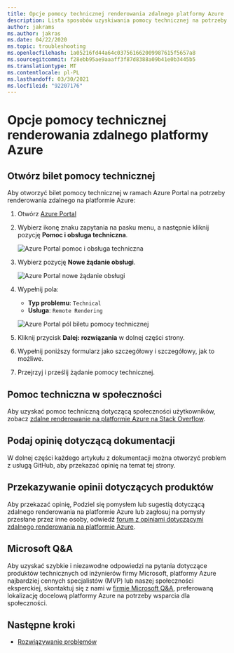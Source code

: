 ```yaml
---
title: Opcje pomocy technicznej renderowania zdalnego platformy Azure
description: Lista sposobów uzyskiwania pomocy technicznej na potrzeby renderowania zdalnego na platformie Azure
author: jakrams
ms.author: jakras
ms.date: 04/22/2020
ms.topic: troubleshooting
ms.openlocfilehash: 1a05216fd44a64c037561662009987615f5657a8
ms.sourcegitcommit: f28ebb95ae9aaaff3f87d8388a09b41e0b3445b5
ms.translationtype: MT
ms.contentlocale: pl-PL
ms.lasthandoff: 03/30/2021
ms.locfileid: "92207176"
---
```

# <a name="azure-remote-rendering-support-options"></a>Opcje pomocy technicznej renderowania zdalnego platformy Azure

## <a name="open-a-tech-support-ticket"></a>Otwórz bilet pomocy technicznej

Aby otworzyć bilet pomocy technicznej w ramach Azure Portal na potrzeby renderowania zdalnego na platformie Azure:

1. Otwórz [Azure Portal](https://ms.portal.azure.com)

1. Wybierz ikonę znaku zapytania na pasku menu, a następnie kliknij pozycję **Pomoc i obsługa techniczna**.

    ![Azure Portal pomoc i obsługa techniczna](media/portal-help.png)

1. Wybierz pozycję **Nowe żądanie obsługi**.

    ![Azure Portal nowe żądanie obsługi](media/portal-new-request.png)

1. Wypełnij pola:

    * **Typ problemu**: `Technical`
    * **Usługa**: `Remote Rendering`

    ![Azure Portal pól biletu pomocy technicznej](media/portal-request.png)

1. Kliknij przycisk **Dalej: rozwiązania** w dolnej części strony.

1. Wypełnij poniższy formularz jako szczegółowy i szczegółowy, jak to możliwe.

1. Przejrzyj i prześlij żądanie pomocy technicznej.

## <a name="community-support"></a>Pomoc techniczna w społeczności

Aby uzyskać pomoc techniczną dotyczącą społeczności użytkowników, zobacz [zdalne renderowanie na platformie Azure na Stack Overflow](https://stackoverflow.com/questions/tagged/azure-remote-rendering).

## <a name="provide-documentation-feedback"></a>Podaj opinię dotyczącą dokumentacji

W dolnej części każdego artykułu z dokumentacji można otworzyć problem z usługą GitHub, aby przekazać opinię na temat tej strony.

## <a name="provide-product-feedback"></a>Przekazywanie opinii dotyczących produktów

Aby przekazać opinię, Podziel się pomysłem lub sugestią dotyczącą zdalnego renderowania na platformie Azure lub zagłosuj na pomysły przesłane przez inne osoby, odwiedź [forum z opiniami dotyczącymi zdalnego renderowania na platformie Azure](https://feedback.azure.com/forums/928696-azure-remote-rendering).


## <a name="microsoft-qa"></a>Microsoft Q&A

Aby uzyskać szybkie i niezawodne odpowiedzi na pytania dotyczące produktów technicznych od inżynierów firmy Microsoft, platformy Azure najbardziej cennych specjalistów (MVP) lub naszej społeczności eksperckiej, skontaktuj się z nami w [firmie Microsoft Q&A](/answers/topics/azure-remote-rendering.html), preferowaną lokalizację docelową platformy Azure na potrzeby wsparcia dla społeczności.

## <a name="next-steps"></a>Następne kroki

* [Rozwiązywanie problemów](troubleshoot.md)